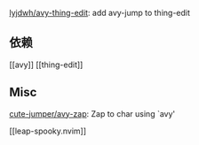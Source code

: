 


[lyjdwh/avy-thing-edit](https://github.com/lyjdwh/avy-thing-edit): add avy-jump to thing-edit


## 依赖

[[avy]]
[[thing-edit]]

## Misc

[cute-jumper/avy-zap](https://github.com/cute-jumper/avy-zap): Zap to char using `avy'

[[leap-spooky.nvim]]

